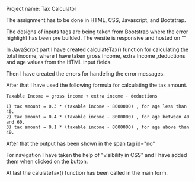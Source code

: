 Project name: Tax Calculator

The assignment has to be done in HTML, CSS, Javascript, and Bootstrap.

The designs of inputs tags are being taken from Bootstrap where the error highlight has been pre builded.
The wesite is responsive and hosted on ""

In JavaScrpit part I have created calculateTax() function for calculating the total income, where I have taken gross Income, extra Income ,deductions and age values from the HTML input fields.

Then I have created the errors for handeling the error messages.

After that I have used the following formula for calculating the tax amount.

    Taxable Income = gross income + extra income - deductions

    1) tax amount = 0.3 * (taxable income - 8000000) , for age less than 40.
    2) tax amount = 0.4 * (taxable income - 8000000) , for age between 40 and 60.
    3) tax amount = 0.1 * (taxable income - 8000000) , for age above than 40.

After that the output has been shown in the span tag  id="no" 

For navigation I have taken the help of "visibility in CSS" and I have added them when clicked on the button.

At last the calulateTax() function has been called in the main form.
